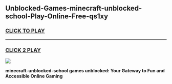 
## Unblocked-Games-minecraft-unblocked-school-Play-Online-Free-qs1xy
<h3>
<a href="https://premium76.site?title=minecraft-unblocked-school&ref=26A">CLICK TO PLAY</a></h3>
<hr>

<h3>
<a href="https://premium76.site?title=minecraft-unblocked-school&ref=26A">CLICK 2 PLAY</a>
  
</h3>

<a href="https://premium76.site?title=minecraft-unblocked-school&ref=26A"><img src="https://clearcache.store/games.png"></a>


**minecraft-unblocked-school games unblocked: Your Gateway to Fun and Accessible Online Gaming**
